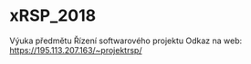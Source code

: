 # xRSP_2018
Výuka předmětu Řízení softwarového projektu
Odkaz na web: https://195.113.207.163/~projektrsp/
